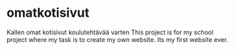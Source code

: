 # omatkotisivut
Kallen omat kotisivut koulutehtävää varten
This project is for my school project where my task is to create my own website. Its my first website ever.
